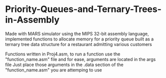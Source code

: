 # Priority-Queues-and-Ternary-Trees-in-Assembly
Made with MARS simulator using the MIPS 32-bit assembly language, implemented functions to allocate memory for a priority queue built as a ternary tree data structure for a restaurant admitting various customers


Functions written in Proj4.asm, to run a function use the "function_name.asm" file and for ease, arguments are located in the args file
Just place those arguments in the .data section of the "function_name.asm" you are attemping to use


